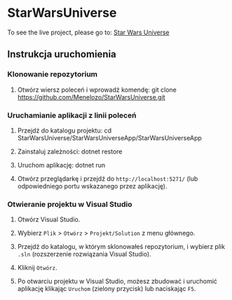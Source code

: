 # StarWarsUniverse

To see the live project, please go to: [Star Wars Universe](https://www.starwars.nomadsearch.net/)

## Instrukcja uruchomienia

### Klonowanie repozytorium 

1. Otwórz wiersz poleceń i wprowadź komendę: git clone https://github.com/Menelozo/StarWarsUniverse.git
   
### Uruchamianie aplikacji z linii poleceń

1. Przejdź do katalogu projektu: cd StarWarsUniverse/StarWarsUniverseApp/StarWarsUniverseApp

2. Zainstaluj zależności: dotnet restore

3. Uruchom aplikację: dotnet run

4. Otwórz przeglądarkę i przejdź do `http://localhost:5271/` (lub odpowiedniego portu wskazanego przez aplikację).

### Otwieranie projektu w Visual Studio

1. Otwórz Visual Studio.

2. Wybierz `Plik` > `Otwórz` > `Projekt/Solution` z menu głównego.

3. Przejdź do katalogu, w którym sklonowałeś repozytorium, i wybierz plik `.sln` (rozszerzenie rozwiązania Visual Studio).

4. Kliknij `Otwórz`.

5. Po otwarciu projektu w Visual Studio, możesz zbudować i uruchomić aplikację klikając `Uruchom` (zielony przycisk) lub naciskając `F5`.
